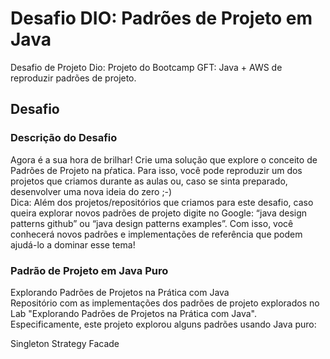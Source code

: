 # Desafio DIO: Padrões de Projeto em Java
Desafio de Projeto Dio: Projeto do Bootcamp GFT: Java + AWS de reproduzir padrões de projeto.  
## Desafio  
### Descrição do Desafio
Agora é a sua hora de brilhar! Crie uma solução que explore o conceito de Padrões de Projeto na pŕatica. Para isso, você pode reproduzir um dos projetos que criamos durante as aulas ou, caso se sinta preparado, desenvolver uma nova ideia do zero ;-)  
Dica: Além dos projetos/repositórios que criamos para este desafio, caso queira explorar novos padrões de projeto digite no Google: “java design patterns github” ou “java design patterns examples”. Com isso, você conhecerá novos padrões e implementações de referência que podem ajudá-lo a dominar esse tema!  
### Padrão de Projeto em Java Puro  
Explorando Padrões de Projetos na Prática com Java  
Repositório com as implementações dos padrões de projeto explorados no Lab "Explorando Padrões de Projetos na Prática com Java". Especificamente, este projeto explorou alguns padrões usando Java puro:  

Singleton
Strategy
Facade
